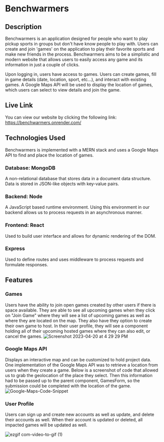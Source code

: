 # Benchwarmers

## Description
Benchwarmers is an application designed for people who want to play pickup sports in groups but don't have know people to play with. Users can create and join 'games' on the application to play their favorite sports and make new friends in the process. Benchwarmers aims to be a simplistic and modern website that allows users to easily access any game and its information in just a couple of clicks.

Upon logging in, users have access to games. Users can create games, fill in game details (date, location, sport, etc...), and interact with existing games. A Google Maps API will be used to display the location of games, which users can select to view details and join the game.

## Live Link
You can view our website by clicking the following link: https://benchwarmers.onrender.com/

## Technologies Used
Benchwarmers is implemented with a MERN stack and uses a Google Maps API to find and place the location of games.

### Database: MongoDB
A non-relational database that stores data in a document data structure. Data is stored in JSON-like objects with key-value pairs.

### Backend: Node
A JavaScript based runtime environment. Using this environment in our backend allows us to process requests in an asynchronous manner.

### Frontend: React
Used to build user interface and allows for dynamic rendering of the DOM.

### Express
Used to define routes and uses middleware to process requests and formulate responses.

## Features

### Games
Users have the ability to join open games created by other users if there is space available. They are able to see all upcoming games when they click on "Join Game" where they will see a list of upcoming games as well as where they are located on the map. They also have they option to create their own game to host. In their user profile, they will see a component holding all of their upcoming hosted games where they can also edit, or cancel the games.
![Screenshot 2023-04-20 at 4 29 29 PM](https://user-images.githubusercontent.com/116519976/233480723-b422abe5-97b5-4434-944d-f8abc8a0fb1e.png)

### Google Maps API
Displays an interactive map and can be customized to hold project data.
One implementation of the Google Maps API was to retrieve a location from users when they create a game. Below is a screenshot of code that allowed us to grab the geolocation of the place they select. Then this information had to be passed up to the parent component, GamesForm, so the submission could be completed with the location of the game.
![Google-Maps-Code-Snippet](https://user-images.githubusercontent.com/121701827/233461863-3475b981-4331-4c06-95fc-fa6ae1cc6ab0.PNG)

### User Profile
Users can sign up and create new accounts as well as update, and delete their accounts as well. When their account is updated or deleted, all impacted games will be updated as well.

![ezgif com-video-to-gif (1)](https://github.com/seanathan3/Benchwarmers/assets/116519976/488554a8-0f90-40fe-80c0-bcdaa04babae)
